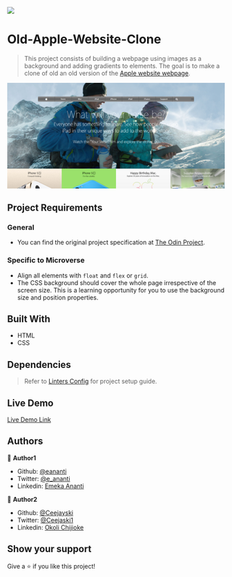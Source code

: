 ![](https://img.shields.io/badge/Microverse-blueviolet)

# Old-Apple-Website-Clone
> This project consists of building a webpage using images as a background and adding gradients to elements. The goal is to make a clone of old an old version of the [Apple website webpage](https://web.archive.org/web/20140301004610/http://www.apple.com/).

![screenshot](./images/apple-old-website.png)

## Project Requirements

### General
- You can find the original project specification at [The Odin Project](https://www.theodinproject.com/courses/html5-andcss3/lessons/building-with-backgrounds-and-gradients).

### Specific to Microverse
- Align all elements with ```float``` and ```flex``` or ```grid```.
- The CSS background should cover the whole page irrespective of the screen size. This is a learning opportunity for you to use the background size and position properties.

## Built With

- HTML
- CSS

## Dependencies

> Refer to [Linters Config](https://github.com/eananti/linters-config/tree/master/html-css) for project setup guide.

## Live Demo

[Live Demo Link](https://ceejayski.github.io/Old-Apple-Website-Clone/)

## Authors

👤 **Author1**

- Github: [@eananti](https://github.com/eananti)
- Twitter: [@e_ananti](https://twitter.com/e_ananti)
- Linkedin: [Emeka Ananti](https://www.linkedin.com/in/emekaananti/)

👤 **Author2**

- Github: [@Ceejayski](https://github.com/ceejayski)
- Twitter: [@Ceejaski1](https://twitter.com/Ceejayski1)
- Linkedin: [Okoli Chijioke](https://www.linkedin.com/in/okolichijioke/)

## Show your support

Give a ⭐️ if you like this project!

